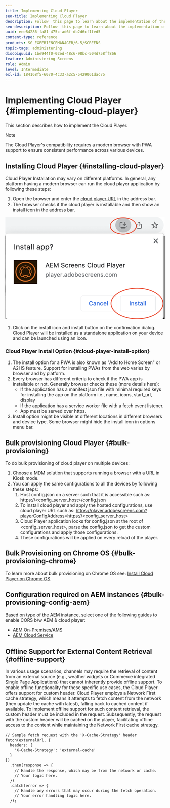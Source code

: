 ```yaml
---
title: Implementing Cloud Player
seo-title: Implementing Cloud Player
description: Follow  this page to learn about the implementation of the Cloud Player.
seo-description: Follow  this page to learn about the implementation of the Cloud Player.
uuid: eee84286-fa81-475c-ad6f-db2d6cf1fed5
content-type: reference
products: SG_EXPERIENCEMANAGER/6.5/SCREENS
topic-tags: administering
discoiquuid: 1be944f0-02ed-48c6-98bc-504d758ff866
feature: Administering Screens
role: Admin
level: Intermediate
exl-id: 184168f5-6070-4c33-a2c5-5429061dac75
---
```

# Implementing Cloud Player  {#implementing-cloud-player}

This section describes how to implement the Cloud Player.

>[!NOTE]
>
>The Cloud Player's compatibility requires a modern browser with PWA support to ensure consistent performance across various devices.

## Installing Cloud Player {#installing-cloud-player}

Cloud Player Installation may vary on different platforms. In general, any platform having a modern browser can run the cloud player application by following these steps:

1. Open the browser and enter the [cloud player URL](https://player.adobescreens.com) in the address bar.
1. The browser checks if the cloud player is installable and then show an install icon in the address bar.

![image](/help/user-guide/assets/cloud-player-install.png)

1. Click on the install icon and install button on the confirmation dialog. Cloud Player will be installed as a standalone application on your device and can be launched using an icon.

### Cloud Player Install Option {#cloud-player-install-option}

1. The install option for a PWA is also known as "Add to Home Screen" or A2HS feature.  Support for installing PWAs from the web varies by browser and by platform. 
1. Every browser has different criteria to check if the PWA app is installable or not. Generally browser checks these (more details here): 
    * If the application has a manifest json file with minimal required keys for installing the app on the platform i.e., name, icons, start_url, display
    * If the application has a service worker file with a fetch event listener.
    * App must be served over https.
1. Install option might be visible at different locations in different browsers and device type. Some browser might hide the install icon in options menu bar.

## Bulk provisioning Cloud Player {#bulk-provisioning}

To do bulk provisioning of cloud player on multiple devices:

1. Choose a MDM solution that supports running a browser with a URL in Kiosk mode.
1. You can apply the same configurations to all the devices by following these steps:
    1. Host config.json on a server such that it is accessible such as:  https://<config_server_host>/config.json
    1. To install cloud player and apply the hosted configurations, use cloud player URL such as: https://player.adobescreens.com?playerConfigAddress=https://<config_server_host>
    1. Cloud Player application looks for config.json at the root of <config_server_host>, parse the config.json to get the custom configurations and apply those configurations.
    1. These configurations will be applied on every reload of the player.

## Bulk Provisioning on Chrome OS {#bulk-provisioning-chrome}

To learn more about bulk provisioning on Chrome OS see: [Install Cloud Player on Chrome OS](https://main--screens-franklin-documentation--hlxscreens.hlx.page/updates/cloud-player/guides/chromeos-install-cloud-player).

## Configuration required on AEM instances {#bulk-provisioning-config-aem}

Based on type of the AEM instance, select one of the following guides to enable CORS b/w AEM  & cloud player: 
* [AEM On-Premises/AMS](https://main--screens-franklin-documentation--hlxscreens.hlx.live/updates/cloud-player/guides/cors-settings-aem-onpremandams)
* [AEM Cloud Service](https://main--screens-franklin-documentation--hlxscreens.hlx.live/updates/cloud-player/guides/cors-settings-aem-cs)

## Offline Support for External Content Retrieval {#offline-support}

In various usage scenarios, channels may require the retrieval of content from an external source (e.g., weather widgets or Commerce integrated Single Page Applications) that cannot inherently provide offline support. To enable offline functionality for these specific use cases, the Cloud Player offers support for custom header.
Cloud Player employs a Network First cache strategy, which means it attempts to fetch content from the network (then update the cache with latest), falling back to cached content if available. To implement offline support for such content retrieval, the custom header must be included in the request. Subsequently, the request with the custom header will be cached on the player, facilitating offline access to the content while maintaining the Network First cache strategy.

```
// Sample fetch request with the 'X-Cache-Strategy' header
fetch(externalUrl, {
  headers: {
    'X-Cache-Strategy': 'external-cache'
  }
})
  .then(response => {
    // Handle the response, which may be from the network or cache.
    // Your logic here.
  })
  .catch(error => {
    // Handle any errors that may occur during the fetch operation.
    // Your error handling logic here.
  }); 
```
